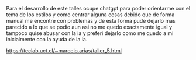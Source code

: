 Para el desarrollo de este talles ocupe chatgpt para poder orientarme con el tema de los estilos y como centrar alguna cosas debido que de forma manual me encontre con problemas y de esta forma pude dejarlo mas parecido a lo que se podio aun asi no me quedo exactamente igual y tampoco quise abusar con la ia y preferi dejarlo como me quedo a mi inicialmente con la ayuda de la ia.

https://teclab.uct.cl/~marcelo.arias/taller_5.html

